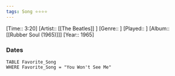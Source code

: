 ```yaml
---
tags: Song ⭐⭐⭐⭐ 
---
```

[Time:: 3:20]
[Artist:: [[The Beatles]] ]
[Genre:: ]
[Played:: ]
[Album:: [[Rubber Soul (1965)]]]
[Year:: 1965]
### Dates
````dataview
TABLE Favorite_Song
WHERE Favorite_Song = "You Won't See Me"
````